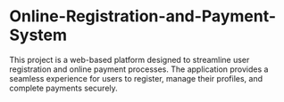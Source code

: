 # Online-Registration-and-Payment-System
This project is a web-based platform designed to streamline user registration and online payment processes. The application provides a seamless experience for users to register, manage their profiles, and complete payments securely.
